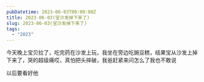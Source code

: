 ```yaml
---
pubDatetime: 2023-06-03T00:00:00Z
title: 2023-06-03(宝沙发掉下来了)
slug: 2023-06-03(宝沙发掉下来了)
tags:
  - "2023"
---
```


今天晚上宝贝拉了，吃完药在沙发上玩，我坐在旁边吃豌豆糕，结果宝从沙发上掉下来了，哭的超级痛哎，真怕把头摔破，我爸赶紧来问怎么了我也不敢说

以后要看好他
